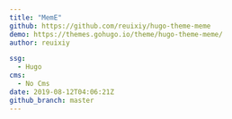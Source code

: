 ```yaml
---
title: "MemE"
github: https://github.com/reuixiy/hugo-theme-meme
demo: https://themes.gohugo.io/theme/hugo-theme-meme/
author: reuixiy

ssg:
  - Hugo
cms:
  - No Cms
date: 2019-08-12T04:06:21Z
github_branch: master
---
```

